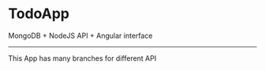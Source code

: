 # TodoApp
MongoDB + NodeJS API + Angular interface 

-------------
This App has many branches for different API 
